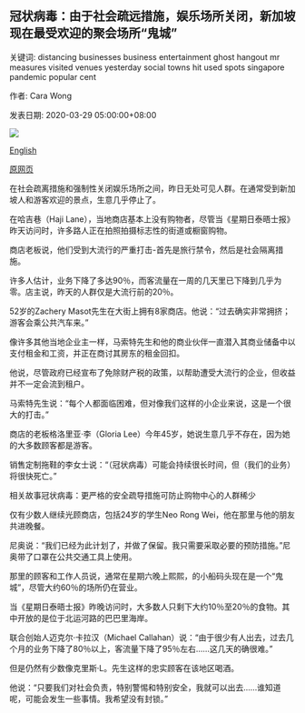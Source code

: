 ## 冠状病毒：由于社会疏远措施，娱乐场所关闭，新加坡现在最受欢迎的聚会场所“鬼城”

关键词: distancing businesses business entertainment ghost hangout mr measures visited venues yesterday social towns hit used spots singapore pandemic popular cent

作者: Cara Wong

发表日期: 2020-03-29 05:00:00+08:00

![](https://www.straitstimes.com/sites/default/files/styles/x_large/public/articles/2020/03/29/ST_20200329_HAJI29OEZG_5560073.jpg?itok=V3GqrHdX)

[English](Coronavirus%3A%20Popular%20hangout%20spots%20in%20Singapore%20now%20%27ghost%20towns%27%20amid%20social%20distancing%20measures%2C%20entertainment%20venues%27%20closure.md)

[原网页](https://www.straitstimes.com/singapore/popular-hangout-spots-now-ghost-towns)

在社会疏离措施和强制性关闭娱乐场所之间，昨日无处可见人群。在通常受到新加坡人和游客欢迎的景点，生意几乎停止了。

在哈吉巷（Haji Lane），当地商店基本上没有购物者，尽管当《星期日泰晤士报》昨天访问时，许多路人正在拍照拍摄标志性的街道或橱窗购物。

商店老板说，他们受到大流行的严重打击-首先是旅行禁令，然后是社会隔离措施。

许多人估计，业务下降了多达90％，而客流量在一周的几天里已下降到几乎为零。店主说，昨天的人群仅是大流行前的20％。

52岁的Zachery Masot先生在大街上拥有8家商店。他说：“过去确实非常拥挤；游客会乘公共汽车来。”

像许多其他当地企业主一样，马索特先生和他的商业伙伴一直潜入其商业储备中以支付租金和工资，并正在商讨其房东的租金回扣。

他说，尽管政府已经宣布了免除财产税的政策，以帮助遭受大流行的企业，但收益并不一定会流到租户。

马索特先生说：“每个人都面临困难，但对像我们这样的小企业来说，这是一个很大的打击。”

商店的老板格洛里亚·李（Gloria Lee）今年45岁，她说生意几乎不存在，因为她的大多数顾客都是游客。

销售定制拖鞋的李女士说：“（冠状病毒）可能会持续很长时间，但（我们的业务）将很快死亡。”

相关故事冠状病毒：更严格的安全疏导措施可防止购物中心的人群稀少

仅有少数人继续光顾商店，包括24岁的学生Neo Rong Wei，他在那里与他的朋友共进晚餐。

尼奥说：“我们已经为此计划了，并做了保留。我只需要采取必要的预防措施。”尼奥带了口罩在公共交通工具上使用。

那里的顾客和工作人员说，通常在星期六晚上熙熙，的小船码头现在是一个“鬼城”，尽管大约60％的场所仍在营业。

当《星期日泰晤士报》昨晚访问时，大多数人只剩下大约10％至20％的食物。其中开放的是位于北运河路的巴巴里海岸。

联合创始人迈克尔·卡拉汉（Michael Callahan）说：“由于很少有人出去，过去几个月的业务下降了80％以上，客流量下降了95％左右……这几天的确很难。”

但是仍然有少数像克里斯·L。先生这样的忠实顾客在该地区喝酒。

他说：“只要我们对社会负责，特别警惕和特别安全，我就可以出去……谁知道呢，可能会发生一些事情。我希望没有封锁。”